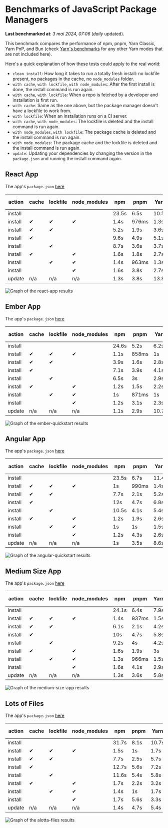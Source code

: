# Benchmarks of JavaScript Package Managers

**Last benchmarked at**: _3 mai 2024, 07:06_ (_daily_ updated).

This benchmark compares the performance of npm, pnpm, Yarn Classic, Yarn PnP, and Bun (check [Yarn's benchmarks](https://yarnpkg.com/benchmarks) for any other Yarn modes that are not included here).

Here's a quick explanation of how these tests could apply to the real world:

- `clean install`: How long it takes to run a totally fresh install: no lockfile present, no packages in the cache, no `node_modules` folder.
- `with cache`, `with lockfile`, `with node_modules`: After the first install is done, the install command is run again.
- `with cache`, `with lockfile`: When a repo is fetched by a developer and installation is first run.
- `with cache`: Same as the one above, but the package manager doesn't have a lockfile to work from.
- `with lockfile`: When an installation runs on a CI server.
- `with cache`, `with node_modules`: The lockfile is deleted and the install command is run again.
- `with node_modules`, `with lockfile`: The package cache is deleted and the install command is run again.
- `with node_modules`: The package cache and the lockfile is deleted and the install command is run again.
- `update`: Updating your dependencies by changing the version in the `package.json` and running the install command again.

## React App

The app's `package.json` [here](./fixtures/react-app/package.json)

| action  | cache | lockfile | node_modules| npm | pnpm | Yarn | Yarn PnP | Bun |
| ---     | ---   | ---      | ---         | --- | ---  | ---  | ---      | --- |
| install |       |          |             | 23.5s | 6.5s | 10.5s | 2.7s | 1.4s |
| install | ✔     | ✔        | ✔           | 1.4s | 976ms | 1.3s | n/a | 33ms |
| install | ✔     | ✔        |             | 5.2s | 1.9s | 3.6s | 1.1s | 433ms |
| install | ✔     |          |             | 9.6s | 4.9s | 5.1s | 2.5s | 441ms |
| install |       | ✔        |             | 8.7s | 3.6s | 3.7s | 1s | 400ms |
| install | ✔     |          | ✔           | 1.6s | 1.8s | 2.7s | n/a | 49ms |
| install |       | ✔        | ✔           | 1.4s | 963ms | 1.3s | n/a | 30ms |
| install |       |          | ✔           | 1.6s | 3.8s | 2.7s | n/a | 47ms |
| update  | n/a | n/a | n/a | 1.3s | 3.8s | 13.8s | 3.3s | 32ms |

<img alt="Graph of the react-app results" src="results/img/react-app.svg" />

## Ember App

The app's `package.json` [here](./fixtures/ember-quickstart/package.json)

| action  | cache | lockfile | node_modules| npm | pnpm | Yarn | Yarn PnP | Bun |
| ---     | ---   | ---      | ---         | --- | ---  | ---  | ---      | --- |
| install |       |          |             | 24.6s | 5.2s | 6.2s | 2.3s | 1.1s |
| install | ✔     | ✔        | ✔           | 1.1s | 858ms | 1s | n/a | 27ms |
| install | ✔     | ✔        |             | 3.9s | 1.6s | 2.8s | 933ms | 330ms |
| install | ✔     |          |             | 7.1s | 3.9s | 4.1s | 2.1s | 359ms |
| install |       | ✔        |             | 6.5s | 3s | 2.9s | 941ms | 313ms |
| install | ✔     |          | ✔           | 1.2s | 1.5s | 2.2s | n/a | 38ms |
| install |       | ✔        | ✔           | 1s | 871ms | 1s | n/a | 24ms |
| install |       |          | ✔           | 1.2s | 3.1s | 2.3s | n/a | 36ms |
| update  | n/a | n/a | n/a | 1.1s | 2.9s | 10.7s | 3.7s | 27ms |

<img alt="Graph of the ember-quickstart results" src="results/img/ember-quickstart.svg" />

## Angular App

The app's `package.json` [here](./fixtures/angular-quickstart/package.json)

| action  | cache | lockfile | node_modules| npm | pnpm | Yarn | Yarn PnP | Bun |
| ---     | ---   | ---      | ---         | --- | ---  | ---  | ---      | --- |
| install |       |          |             | 23.5s | 6.7s | 11.4s | 3s | 1.7s |
| install | ✔     | ✔        | ✔           | 1s | 990ms | 1.4s | n/a | 25ms |
| install | ✔     | ✔        |             | 7.7s | 2.1s | 5.2s | 1.3s | 779ms |
| install | ✔     |          |             | 12s | 4.7s | 6.8s | 3.5s | 768ms |
| install |       | ✔        |             | 10.5s | 4.1s | 5.4s | 1.3s | 719ms |
| install | ✔     |          | ✔           | 1.2s | 1.9s | 2.6s | n/a | 40ms |
| install |       | ✔        | ✔           | 1s | 1s | 1.5s | n/a | 22ms |
| install |       |          | ✔           | 1.2s | 4.3s | 2.6s | n/a | 37ms |
| update  | n/a | n/a | n/a | 1s | 3.5s | 8.6s | 2.6s | 27ms |

<img alt="Graph of the angular-quickstart results" src="results/img/angular-quickstart.svg" />

## Medium Size App

The app's `package.json` [here](./fixtures/medium-size-app/package.json)

| action  | cache | lockfile | node_modules| npm | pnpm | Yarn | Yarn PnP | Bun |
| ---     | ---   | ---      | ---         | --- | ---  | ---  | ---      | --- |
| install |       |          |             | 24.1s | 6.4s | 7.9s | 3.2s | 1.2s |
| install | ✔     | ✔        | ✔           | 1.4s | 937ms | 1.5s | n/a | 30ms |
| install | ✔     | ✔        |             | 6.1s | 2.1s | 4.2s | 1.2s | 482ms |
| install | ✔     |          |             | 10s | 4.7s | 5.8s | 2.5s | 463ms |
| install |       | ✔        |             | 9.2s | 4s | 4.2s | 1.2s | 453ms |
| install | ✔     |          | ✔           | 1.6s | 1.9s | 3s | n/a | 44ms |
| install |       | ✔        | ✔           | 1.3s | 966ms | 1.5s | n/a | 26ms |
| install |       |          | ✔           | 1.6s | 4.1s | 2.9s | n/a | 41ms |
| update  | n/a | n/a | n/a | 1.3s | 3.6s | 5.8s | 2.4s | 37ms |

<img alt="Graph of the medium-size-app results" src="results/img/medium-size-app.svg" />

## Lots of Files

The app's `package.json` [here](./fixtures/alotta-files/package.json)

| action  | cache | lockfile | node_modules| npm | pnpm | Yarn | Yarn PnP | Bun |
| ---     | ---   | ---      | ---         | --- | ---  | ---  | ---      | --- |
| install |       |          |             | 31.7s | 8.1s | 10.7s | 3.5s | 1.6s |
| install | ✔     | ✔        | ✔           | 1.5s | 1s | 1.7s | n/a | 40ms |
| install | ✔     | ✔        |             | 7.7s | 2.5s | 5.7s | 1.4s | 663ms |
| install | ✔     |          |             | 12.7s | 5.6s | 7.2s | 2.9s | 691ms |
| install |       | ✔        |             | 11.6s | 5.4s | 5.8s | 1.4s | 643ms |
| install | ✔     |          | ✔           | 1.7s | 2.2s | 3.2s | n/a | 56ms |
| install |       | ✔        | ✔           | 1.4s | 1s | 1.7s | n/a | 35ms |
| install |       |          | ✔           | 1.7s | 5.6s | 3.3s | n/a | 52ms |
| update  | n/a | n/a | n/a | 1.4s | 4.7s | 5.4s | 3.1s | 81ms |

<img alt="Graph of the alotta-files results" src="results/img/alotta-files.svg" />